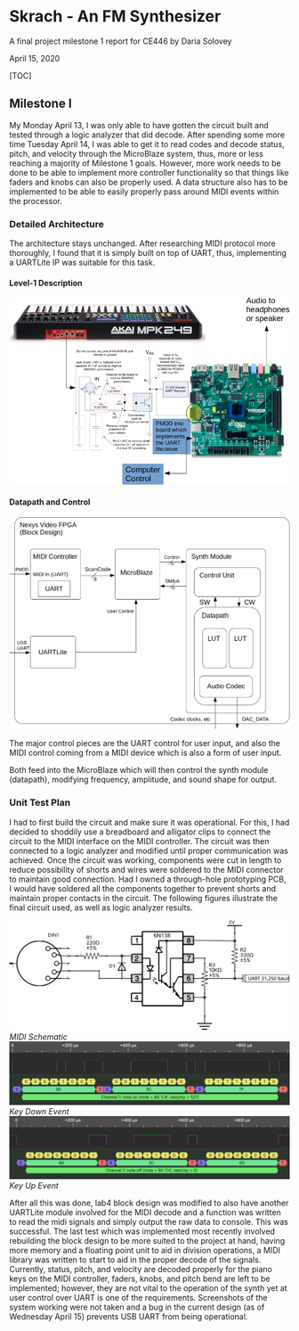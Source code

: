 # Skrach - An FM Synthesizer
A final project milestone 1 report for CE446 by Daria Solovey

April 15, 2020

[TOC]

## Milestone I

My Monday April 13, I was only able to have gotten the circuit built and tested through a logic analyzer that did decode. After spending some more time Tuesday April 14, I was able to get it to read codes and decode status, pitch, and velocity through the MicroBlaze system, thus, more or less reaching a majority of Milestone 1 goals. However, more work needs to be done to be able to implement more controller functionality so that things like faders and knobs can also be properly used. A data structure also has to be implemented to be able to easily properly pass around MIDI events within the processor.

### Detailed Architecture

The architecture stays unchanged. After researching MIDI protocol more thoroughly, I found that it is simply built on top of UART, thus, implementing a UARTLite IP was suitable for this task.

#### Level-1 Description

![Level 1 Digram](img/level_1_diagram.png)

#### Datapath and Control

![Datapath and Control](img/datapath_conrol.png)

The major control pieces are the UART control for user input, and also the MIDI control coming from a MIDI device which is also a form of user input.

Both feed into the MicroBlaze which will then control the synth module (datapath), modifying frequency, amplitude, and sound shape for output.

### Unit Test Plan

I had to first build the circuit and make sure it was operational. For this, I had decided to shoddily use a breadboard and alligator clips to connect the circuit to the MIDI interface on the MIDI controller. The circuit was then connected to a logic analyzer and modified until proper communication was achieved. Once the circuit was working, components were cut in length to reduce possibility of shorts and wires were soldered to the MIDI connector to maintain good connection. Had I owned a through-hole prototyping PCB, I would have soldered all the components together to prevent shorts and maintain proper contacts in the circuit. The following figures illustrate the final circuit used, as well as logic analyzer results.

![MIDI Schematic](img/midi_in_schematic.png)
*MIDI Schematic*
![Key Down Event](img/logic_analyzer_key_down.png)
*Key Down Event*
![Key Up Event](img/logic_analyzer_key_up.png)
*Key Up Event*

After all this was done, lab4 block design was modified to also have another UARTLite module involved for the MIDI decode and a function was written to read the midi signals and simply output the raw data to console. This was successful. The last test which was implemented most recently involved rebuilding the block design to be more suited to the project at hand, having more memory and a floating point unit to aid in division operations, a MIDI library was written to start to aid in the proper decode of the signals. Currently, status, pitch, and velocity are decoded properly for the piano keys on the MIDI controller, faders, knobs, and pitch bend are left to be implemented; however, they are not vital to the operation of the synth yet at user control over UART is one of the requirements. Screenshots of the system working were not taken and a bug in the current design (as of Wednesday April 15) prevents USB UART from being operational.